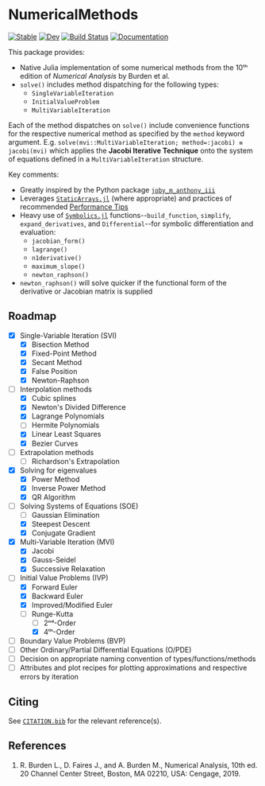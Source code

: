 # NumericalMethods

[![Stable](https://img.shields.io/badge/docs-stable-blue.svg)](https://jmanthony3.github.io/NumericalMethods.jl/stable/)
[![Dev](https://img.shields.io/badge/docs-dev-blue.svg)](https://jmanthony3.github.io/NumericalMethods.jl/dev/)
[![Build Status](https://github.com/jmanthony3/NumericalMethods.jl/actions/workflows/CI.yml/badge.svg?branch=master)](https://github.com/jmanthony3/NumericalMethods.jl/actions/workflows/CI.yml?query=branch%3Amaster)
[![Documentation](https://github.com/jmanthony3/NumericalMethods.jl/actions/workflows/Documentation.yml/badge.svg)](https://github.com/jmanthony3/NumericalMethods.jl/actions/workflows/Documentation.yml)

This package provides:
- Native Julia implementation of some numerical methods from the 10ᵗʰ edition of _Numerical Analysis_ by Burden et al.
- `solve()` includes method dispatching for the following types:
  - `SingleVariableIteration`
  - `InitialValueProblem`
  - `MultiVariableIteration`

Each of the method dispatches on `solve()` include convenience functions for the respective numerical method as specified by the `method` keyword argument.
E.g. `solve(mvi::MultiVariableIteration; method=:jacobi) ≡ jacobi(mvi)` which applies the **Jacobi Iterative Technique** onto the system of equations defined in a `MultiVariableIteration` structure.

Key comments:
- Greatly inspired by the Python package [`joby_m_anthony_iii`](https://pypi.org/project/joby-m-anthony-iii/)
- Leverages [`StaticArrays.jl`](https://juliaarrays.github.io/StaticArrays.jl/stable/) (where appropriate) and practices of recommended [Performance Tips](https://docs.julialang.org/en/v1/manual/performance-tips/)
- Heavy use of [`Symbolics.jl`]() functions--`build_function`, `simplify`, `expand_derivatives`, and `Differential`--for symbolic differentiation and evaluation:
  - `jacobian_form()`
  - `lagrange()`
  - `n1derivative()`
  - `maximum_slope()`
  - `newton_raphson()`
- `newton_raphson()` will solve quicker if the functional form of the derivative or Jacobian matrix is supplied

## Roadmap
- [x] Single-Variable Iteration (SVI)
  - [x] Bisection Method
  - [x] Fixed-Point Method
  - [x] Secant Method
  - [x] False Position
  - [x] Newton-Raphson
- [ ] Interpolation methods
  - [x] Cubic splines
  - [x] Newton's Divided Difference
  - [x] Lagrange Polynomials
  - [ ] Hermite Polynomials
  - [x] Linear Least Squares
  - [x] Bezier Curves
- [ ] Extrapolation methods
  - [ ] Richardson's Extrapolation
- [x] Solving for eigenvalues
  - [x] Power Method
  - [x] Inverse Power Method
  - [x] QR Algorithm
- [ ] Solving Systems of Equations (SOE)
  - [ ] Gaussian Elimination
  - [x] Steepest Descent
  - [x] Conjugate Gradient
- [x] Multi-Variable Iteration (MVI)
  - [x] Jacobi
  - [x] Gauss-Seidel
  - [x] Successive Relaxation
- [ ] Initial Value Problems (IVP)
  - [x] Forward Euler
  - [x] Backward Euler
  - [x] Improved/Modified Euler
  - [ ] Runge-Kutta
    - [ ] 2ⁿᵈ-Order
    - [x] 4ᵗʰ-Order
- [ ] Boundary Value Problems (BVP)
- [ ] Other Ordinary/Partial Differential Equations (O/PDE)
- [ ] Decision on appropriate naming convention of types/functions/methods
- [ ] Attributes and plot recipes for plotting approximations and respective errors by iteration

## Citing
See [`CITATION.bib`](CITATION.bib) for the relevant reference(s).

## References
1. R. Burden L., D. Faires J., and A. Burden M., Numerical Analysis, 10th ed. 20 Channel Center Street, Boston, MA 02210, USA: Cengage, 2019.
